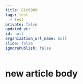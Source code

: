 ```yaml
---
title: Git0909
tags: test
  - test
private: false
updated_at: ''
id: null
organization_url_name: null
slide: false
ignorePublish: false
---
```

# new article body
